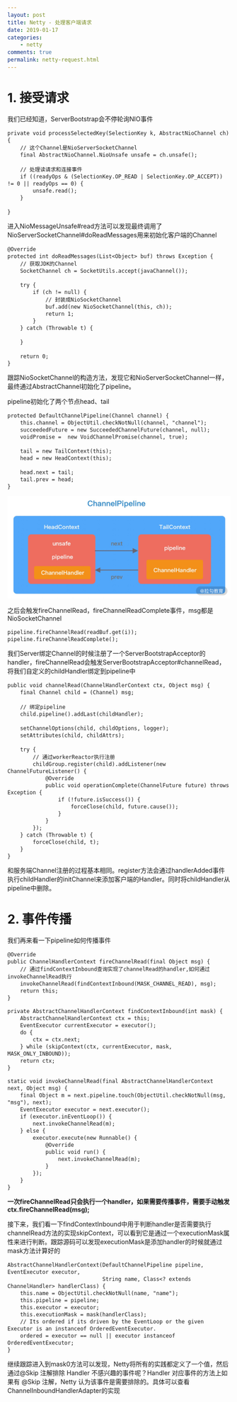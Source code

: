 ```yaml
---
layout: post
title: Netty - 处理客户端请求
date: 2019-01-17
categories:
    - netty
comments: true
permalink: netty-request.html
---
```


# 1. 接受请求

我们已经知道，ServerBootstrap会不停轮询NIO事件

```
private void processSelectedKey(SelectionKey k, AbstractNioChannel ch) {
	// 这个Channel是NioServerSocketChannel
    final AbstractNioChannel.NioUnsafe unsafe = ch.unsafe();
    
	// 处理读请求和连接事件
	if ((readyOps & (SelectionKey.OP_READ | SelectionKey.OP_ACCEPT)) != 0 || readyOps == 0) {
		unsafe.read();
	}
    
}
```

进入NioMessageUnsafe#read方法可以发现最终调用了NioServerSocketChannel#doReadMessages用来初始化客户端的Channel

```
@Override
protected int doReadMessages(List<Object> buf) throws Exception {
	// 获取JDK的Channel
	SocketChannel ch = SocketUtils.accept(javaChannel());

	try {
		if (ch != null) {
			// 封装成NioSocketChannel
			buf.add(new NioSocketChannel(this, ch));
			return 1;
		}
	} catch (Throwable t) {
	
	}

	return 0;
}
```

跟踪NioSocketChannel的构造方法，发现它和NioServerSocketChannel一样，最终通过AbstractChannel初始化了pipeline。

pipeline初始化了两个节点head、tail

```
protected DefaultChannelPipeline(Channel channel) {
    this.channel = ObjectUtil.checkNotNull(channel, "channel");
    succeededFuture = new SucceededChannelFuture(channel, null);
    voidPromise =  new VoidChannelPromise(channel, true);

    tail = new TailContext(this);
    head = new HeadContext(this);

    head.next = tail;
    tail.prev = head;
}
```

![](/assets/images/posts/netty-request/netty-request-1.png)

之后会触发fireChannelRead，fireChannelReadComplete事件，msg都是NioSocketChannel

```
pipeline.fireChannelRead(readBuf.get(i));
pipeline.fireChannelReadComplete();
```

我们Server绑定Channel的时候注册了一个ServerBootstrapAcceptor的handler，fireChannelRead会触发ServerBootstrapAcceptor#channelRead，将我们自定义的childHandler绑定到pipeline中

```
public void channelRead(ChannelHandlerContext ctx, Object msg) {
    final Channel child = (Channel) msg;

	// 绑定pipeline
    child.pipeline().addLast(childHandler);

    setChannelOptions(child, childOptions, logger);
    setAttributes(child, childAttrs);

    try {
    	// 通过workerReactor执行注册
        childGroup.register(child).addListener(new ChannelFutureListener() {
            @Override
            public void operationComplete(ChannelFuture future) throws Exception {
                if (!future.isSuccess()) {
                    forceClose(child, future.cause());
                }
            }
        });
    } catch (Throwable t) {
        forceClose(child, t);
    }
}
```

和服务端Channel注册的过程基本相同。register方法会通过handlerAdded事件执行childHandler的initChannel来添加客户端的Handler。同时将childHandler从pipeline中删除。

# 2. 事件传播

我们再来看一下pipeline如何传播事件

```
@Override
public ChannelHandlerContext fireChannelRead(final Object msg) {
	// 通过findContextInbound查询实现了channelRead的handler,如何通过invokeChannelRead执行
    invokeChannelRead(findContextInbound(MASK_CHANNEL_READ), msg);
    return this;
}
```

```
private AbstractChannelHandlerContext findContextInbound(int mask) {
    AbstractChannelHandlerContext ctx = this;
    EventExecutor currentExecutor = executor();
    do {
        ctx = ctx.next;
    } while (skipContext(ctx, currentExecutor, mask, MASK_ONLY_INBOUND));
    return ctx;
}
```

```
static void invokeChannelRead(final AbstractChannelHandlerContext next, Object msg) {
    final Object m = next.pipeline.touch(ObjectUtil.checkNotNull(msg, "msg"), next);
    EventExecutor executor = next.executor();
    if (executor.inEventLoop()) {
        next.invokeChannelRead(m);
    } else {
        executor.execute(new Runnable() {
            @Override
            public void run() {
                next.invokeChannelRead(m);
            }
        });
    }
}
```

**一次fireChannelRead只会执行一个handler，如果需要传播事件，需要手动触发ctx.fireChannelRead(msg);**

接下来，我们看一下findContextInbound中用于判断handler是否需要执行channelRead方法的实现skipContext，可以看到它是通过一个executionMask属性来进行判断。跟踪源码可以发现executionMask是添加handler的时候就通过mask方法计算好的

```
AbstractChannelHandlerContext(DefaultChannelPipeline pipeline, EventExecutor executor,
                              String name, Class<? extends ChannelHandler> handlerClass) {
    this.name = ObjectUtil.checkNotNull(name, "name");
    this.pipeline = pipeline;
    this.executor = executor;
    this.executionMask = mask(handlerClass);
    // Its ordered if its driven by the EventLoop or the given Executor is an instanceof OrderedEventExecutor.
    ordered = executor == null || executor instanceof OrderedEventExecutor;
}
```

继续跟踪进入到mask0方法可以发现，Netty将所有的实践都定义了一个值，然后通过@Skip 注解排除 Handler 不感兴趣的事件呢？Handler 对应事件的方法上如果有 @Skip 注解，Netty 认为该事件是需要排除的。具体可以查看ChannelInboundHandlerAdapter的实现